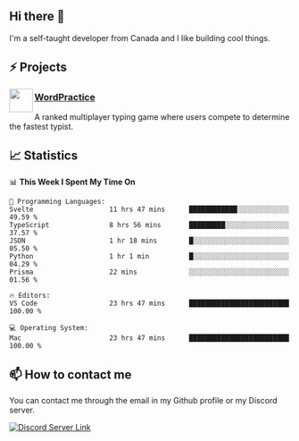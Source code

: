 <h2>Hi there 👋</h2>

<p>I'm a self-taught developer from Canada and I like building cool things.</p>

<h2>⚡ Projects</h2>

<img align="left" src="https://i.imgur.com/6RT8VFO.png" width="42" height="42" />
<h3><a target="_blank" href="https://wordpractice.principle.sh/">WordPractice</a></h3>
<p>A ranked multiplayer typing game where users compete to determine the fastest typist.</p>

<h2>📈 Statistics</h2>

<!--START_SECTION:waka-->
📊 **This Week I Spent My Time On** 

```text
💬 Programming Languages: 
Svelte                   11 hrs 47 mins      ████████████░░░░░░░░░░░░░   49.59 % 
TypeScript               8 hrs 56 mins       █████████░░░░░░░░░░░░░░░░   37.57 % 
JSON                     1 hr 18 mins        █░░░░░░░░░░░░░░░░░░░░░░░░   05.50 % 
Python                   1 hr 1 min          █░░░░░░░░░░░░░░░░░░░░░░░░   04.29 % 
Prisma                   22 mins             ░░░░░░░░░░░░░░░░░░░░░░░░░   01.56 % 

🔥 Editors: 
VS Code                  23 hrs 47 mins      █████████████████████████   100.00 % 

💻 Operating System: 
Mac                      23 hrs 47 mins      █████████████████████████   100.00 % 
```


<!--END_SECTION:waka-->

<h2>📫 How to contact me</h2>

You can contact me through the email in my Github profile or my Discord server.

[![Discord Server Link](https://dcbadge.vercel.app/api/server/DHnk46C)](https://discord.gg/DHnk46C)

